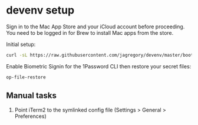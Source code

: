 # devenv setup

Sign in to the Mac App Store and your iCloud account before proceeding. You
need to be logged in for Brew to install Mac apps from the store.

Initial setup:

```sh
curl -sL https://raw.githubusercontent.com/jagregory/devenv/master/bootstrap | sh -
```

Enable Biometric Signin for the 1Password CLI then restore your secret files:

```sh
op-file-restore
```

## Manual tasks

1. Point iTerm2 to the symlinked config file (Settings > General > Preferences)
